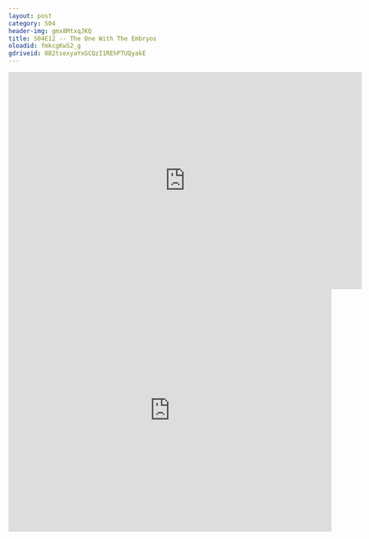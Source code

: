 ```yaml
---
layout: post 
category: S04 
header-img: gmx8MtxqJKQ 
title: S04E12 -- The One With The Embryos 
oloadid: fmkcgKwS2_g 
gdriveid: 0B2tsexyaYxGCQzI1REhPTUQyakE 
--- 
```

<!--more--> 
<iframe src='https://openload.co/embed/fmkcgKwS2_g/' width='700' height='430' frameborder='0' scrolling='no' allowfullscreen='allowfullscreen'></iframe> 
<iframe src='https://drive.google.com/file/d/0B2tsexyaYxGCQzI1REhPTUQyakE/preview' width='640' height='480' frameborder='0' scrolling='no' allowfullscreen='allowfullscreen'></iframe> 